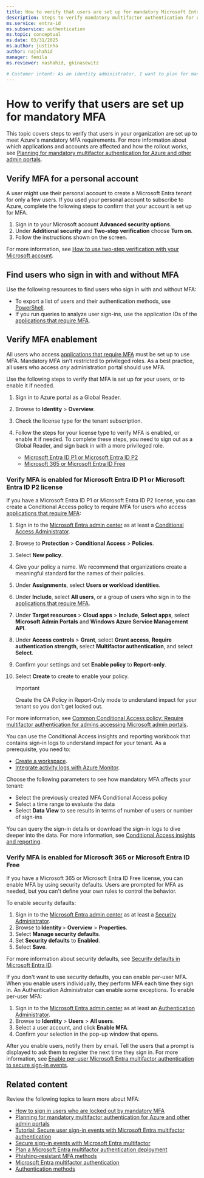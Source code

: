 ```yaml
---
title: How to verify that users are set up for mandatory Microsoft Entra multifactor authentication (MFA) 
description: Steps to verify mandatory multifactor authentication for users who sign in to Azure and other management portals.
ms.service: entra-id
ms.subservice: authentication
ms.topic: conceptual
ms.date: 03/31/2025
ms.author: justinha
author: najshahid
manager: femila
ms.reviewer: nashahid, gkinasewitz

# Customer intent: As an identity administrator, I want to plan for mandatory MFA for users who sign in to Azure portal.
---
```

# How to verify that users are set up for mandatory MFA

This topic covers steps to verify that users in your organization are set up to meet Azure's mandatory MFA requirements. For more information about which applications and accounts are affected and how the rollout works, see [Planning for mandatory multifactor authentication for Azure and other admin portals](concept-mandatory-multifactor-authentication.md).

## Verify MFA for a personal account

A user might use their personal account to create a Microsoft Entra tenant for only a few users. If you used your personal account to subscribe to Azure, complete the following steps to confirm that your account is set up for MFA.

1. Sign in to your Microsoft account **Advanced security options**.
1. Under **Additional security** and **Two-step verification** choose **Turn on**.
1. Follow the instructions shown on the screen.

For more information, see [How to use two-step verification with your Microsoft account](https://support.microsoft.com/account-billing/how-to-use-two-step-verification-with-your-microsoft-account-c7910146-672f-01e9-50a0-93b4585e7eb4).

## Find users who sign in with and without MFA
Use the following resources to find users who sign in with and without MFA: 

- To export a list of users and their authentication methods, use [PowerShell](https://aka.ms/AzMFA).
- If you run queries to analyze user sign-ins, use the application IDs of the [applications that require MFA](concept-mandatory-multifactor-authentication.md#applications). 

## Verify MFA enablement
All users who access [applications that require MFA](concept-mandatory-multifactor-authentication.md#applications) must be set up to use MFA. Mandatory MFA isn't restricted to privileged roles. As a best practice, all users who access *any* administration portal should use MFA. 

Use the following steps to verify that MFA is set up for your users, or to enable it if needed. 

1. Sign in to Azure portal as a Global Reader.
1. Browse to **Identity** > **Overview**.
1. Check the license type for the tenant subscription. 
1. Follow the steps for your license type to verify MFA is enabled, or enable it if needed. To complete these steps, you need to sign out as a Global Reader, and sign back in with a more privileged role.

   - [Microsoft Entra ID P1 or Microsoft Entra ID P2](#verify-mfa-is-enabled-for-microsoft-entra-id-p1-or-microsoft-entra-id-p2-license) 
   - [Microsoft 365 or Microsoft Entra ID Free](#verify-mfa-is-enabled-for-microsoft-365-or-microsoft-entra-id-free)

### Verify MFA is enabled for Microsoft Entra ID P1 or Microsoft Entra ID P2 license

If you have a Microsoft Entra ID P1 or Microsoft Entra ID P2 license, you can create a Conditional Access policy to require MFA for users who access [applications that require MFA](concept-mandatory-multifactor-authentication.md#applications):  

1. Sign in to the [Microsoft Entra admin center](https://entra.microsoft.com) as at least a [Conditional Access Administrator](../role-based-access-control/permissions-reference.md#conditional-access-administrator).
1. Browse to **Protection** > **Conditional Access** > **Policies**.
1. Select **New policy**.
1. Give your policy a name. We recommend that organizations create a meaningful standard for the names of their policies.
1. Under **Assignments**, select **Users or workload identities**.
1. Under **Include**, select **All users**, or a group of users who sign in to the [applications that require MFA](concept-mandatory-multifactor-authentication.md#applications).
1. Under **Target resources** > **Cloud apps** > **Include**, **Select apps**, select **Microsoft Admin Portals** and **Windows Azure Service Management API**.
1. Under **Access controls** > **Grant**, select **Grant access**, **Require authentication strength**, select **Multifactor authentication**, and select **Select**.
1. Confirm your settings and set **Enable policy** to **Report-only**. 
1. Select **Create** to create to enable your policy.

   >[!Important] 
   >Create the CA Policy in Report-Only mode to understand impact for your tenant so you don't get locked out.

For more information, see [Common Conditional Access policy: Require multifactor authentication for admins accessing Microsoft admin portals](~/identity/conditional-access/how-to-policy-mfa-admin-portals.md). 

You can use the Conditional Access insights and reporting workbook that contains sign-in logs to understand impact for your tenant. 
As a prerequisite, you need to: 

- [Create a workspace](/azure/azure-monitor/logs/quick-create-workspace).
- [Integrate activity logs with Azure Monitor](/entra/identity/monitoring-health/howto-integrate-activity-logs-with-azure-monitor-logs).

Choose the following parameters to see how mandatory MFA affects your tenant:

- Select the previously created MFA Conditional Access policy
- Select a time range to evaluate the data
- Select **Data View** to see results in terms of number of users or number of sign-ins

You can query the sign-in details or download the sign-in logs to dive deeper into the data. For more information, see [Conditional Access insights and reporting](/entra/identity/conditional-access/howto-conditional-access-insights-reporting).



### Verify MFA is enabled for Microsoft 365 or Microsoft Entra ID Free

If you have a Microsoft 365 or Microsoft Entra ID Free license, you can enable MFA by using security defaults. Users are prompted for MFA as needed, but you can't define your own rules to control the behavior.

To enable security defaults:

1. Sign in to the [Microsoft Entra admin center](https://entra.microsoft.com) as at least a [Security Administrator](~/identity/role-based-access-control/permissions-reference.md#security-administrator).
1. Browse to **Identity** > **Overview** > **Properties**.
1. Select **Manage security defaults**.
1. Set **Security defaults** to **Enabled**.
1. Select **Save**.

For more information about security defaults, see [Security defaults in Microsoft Entra ID](~/fundamentals/security-defaults.md).

If you don't want to use security defaults, you can enable per-user MFA. When you enable users individually, they perform MFA each time they sign in. An Authentication Administrator can enable some exceptions. To enable per-user MFA:
  
1. Sign in to the [Microsoft Entra admin center](https://entra.microsoft.com) as at least an [Authentication Administrator](~/identity/role-based-access-control/permissions-reference.md#authentication-administrator).
1. Browse to **Identity** > **Users** > **All users**.
1. Select a user account, and click **Enable MFA**.
1. Confirm your selection in the pop-up window that opens.

After you enable users, notify them by email. Tell the users that a prompt is displayed to ask them to register the next time they sign in. For more information, see [Enable per-user Microsoft Entra multifactor authentication to secure sign-in events](howto-mfa-userstates.md).


## Related content 

Review the following topics to learn more about MFA:

- [How to sign in users who are locked out by mandatory MFA](how-to-unlock-users-for-mandatory-multifactor-authentication)
- [Planning for mandatory multifactor authentication for Azure and other admin portals](concept-mandatory-multifactor-authentication.md)
- [Tutorial: Secure user sign-in events with Microsoft Entra multifactor authentication](~/identity/authentication/tutorial-enable-azure-mfa.md)
- [Secure sign-in events with Microsoft Entra multifactor](~/identity/authentication/tutorial-enable-azure-mfa.md)
- [Plan a Microsoft Entra multifactor authentication deployment](~/identity/authentication/howto-mfa-getstarted.md)
- [Phishing-resistant MFA methods](~/identity/authentication/phishing-resistant-authentication-videos.md)
- [Microsoft Entra multifactor authentication](~/identity/authentication/concept-mfa-howitworks.md) 
- [Authentication methods](~/identity/authentication/concept-authentication-methods.md)